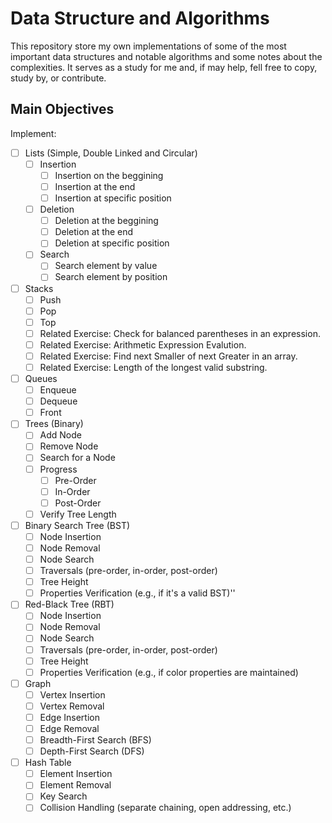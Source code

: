# Data Structure and Algorithms

This repository store my own implementations of some of the most important data structures and notable algorithms and some notes about the complexities. It serves as a study for me and, if may help, fell free to copy, study by, or contribute.

## Main Objectives

Implement:

- [ ] Lists (Simple, Double Linked and Circular)
    - [ ]  Insertion
        - [ ] Insertion on the beggining
        - [ ] Insertion at the end
        - [ ] Insertion at specific position
    - [ ] Deletion
        - [ ] Deletion at the beggining
        - [ ] Deletion at the end
        - [ ] Deletion at specific position
    - [ ] Search
        - [ ] Search element by value
        - [ ] Search element by position
- [ ] Stacks
    - [ ] Push
    - [ ] Pop
    - [ ] Top
    - [ ] Related Exercise: Check for balanced parentheses in an expression.
    - [ ] Related Exercise: Arithmetic Expression Evalution.
    - [ ] Related Exercise: Find next Smaller of next Greater in an array.
    - [ ] Related Exercise: Length of the longest valid substring.
- [ ] Queues
    - [ ] Enqueue
    - [ ] Dequeue
    - [ ] Front
- [ ] Trees (Binary)
    - [ ] Add Node
    - [ ] Remove Node
    - [ ] Search for a Node
    - [ ] Progress
        - [ ] Pre-Order
        - [ ] In-Order
        - [ ] Post-Order
    - [ ] Verify Tree Length
- [ ] Binary Search Tree (BST)
    - [ ] Node Insertion
    - [ ] Node Removal
    - [ ] Node Search
    - [ ] Traversals (pre-order, in-order, post-order)
    - [ ] Tree Height
    - [ ] Properties Verification (e.g., if it's a valid BST)''
- [ ] Red-Black Tree (RBT)
    - [ ] Node Insertion
    - [ ] Node Removal
    - [ ] Node Search
    - [ ] Traversals (pre-order, in-order, post-order)
    - [ ] Tree Height
    - [ ] Properties Verification (e.g., if color properties are maintained)
- [ ] Graph
    - [ ] Vertex Insertion
    - [ ] Vertex Removal
    - [ ] Edge Insertion
    - [ ] Edge Removal
    - [ ] Breadth-First Search (BFS)
    - [ ] Depth-First Search (DFS)
- [ ] Hash Table
    - [ ] Element Insertion
    - [ ] Element Removal
    - [ ] Key Search
    - [ ] Collision Handling (separate chaining, open addressing, etc.)